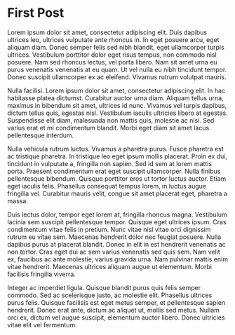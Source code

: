 # First Post

Lorem ipsum dolor sit amet, consectetur adipiscing elit. Duis dapibus ultrices leo, ultrices vulputate ante rhoncus in. In eget posuere arcu, eget aliquam diam. Donec semper felis sed nibh blandit, eget ullamcorper turpis ultrices. Vestibulum porttitor dolor eget risus tempus, non commodo nisl posuere. Nam sed rhoncus lectus, vel porta libero. Nam sit amet urna eu purus venenatis venenatis at eu quam. Ut vel nulla eu nibh tincidunt tempor. Donec suscipit ullamcorper ex ac eleifend. Vivamus rutrum volutpat mauris.

Nulla facilisi. Lorem ipsum dolor sit amet, consectetur adipiscing elit. In hac habitasse platea dictumst. Curabitur auctor urna diam. Aliquam tellus urna, maximus in bibendum sit amet, ultrices id nunc. Vivamus vel turpis dapibus, dictum tellus quis, egestas nisl. Vestibulum iaculis ultricies libero at egestas. Suspendisse elit diam, malesuada non mattis quis, molestie ac nisi. Sed varius erat et mi condimentum blandit. Morbi eget diam sit amet lacus pellentesque interdum.

Nulla vehicula rutrum luctus. Vivamus a pharetra purus. Fusce pharetra est ac tristique pharetra. In tristique leo eget ipsum mollis placerat. Proin ex dui, tincidunt in vulputate a, fringilla non sapien. Sed id sem at lorem mattis porta. Praesent condimentum erat eget suscipit ullamcorper. Nulla finibus pellentesque bibendum. Quisque porttitor eros ut tortor luctus auctor. Etiam eget iaculis felis. Phasellus consequat tempus lorem, in luctus augue fringilla vel. Curabitur mauris velit, congue sit amet placerat eget, pharetra a massa.

Duis lectus dolor, tempor eget lorem at, fringilla rhoncus magna. Vestibulum lacinia sem suscipit pellentesque tempor. Quisque eget ultrices ipsum. Cras condimentum vitae felis in pretium. Nunc vitae nisl vitae orci dignissim rutrum eu vitae sem. Maecenas hendrerit dolor nec feugiat posuere. Nulla dapibus purus at placerat blandit. Donec in elit in est hendrerit venenatis ac non tortor. Cras eget dui ac sem varius venenatis sed quis sem. Nam velit ex, faucibus ac ante molestie, varius gravida urna. Nam pulvinar mattis enim vitae hendrerit. Maecenas ultrices aliquam augue ut elementum. Morbi facilisis fringilla viverra.

Integer ac imperdiet ligula. Quisque blandit purus quis felis semper commodo. Sed ac scelerisque justo, ac molestie elit. Phasellus ultrices purus felis. Quisque facilisis est eget metus semper, et pellentesque sapien hendrerit. Donec erat ante, dictum ac aliquet ut, mollis sed metus. Nullam orci ex, dictum vel augue suscipit, elementum auctor libero. Donec ultricies vitae elit vel fermentum.